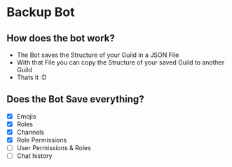 # Backup Bot


## How does the bot work?

 - The Bot saves the Structure of your Guild in a JSON File
 -  With that File you can copy the Structure of your saved Guild to another Guild
 - Thats it :D
 
 ## Does the Bot Save everything?
 - [x] Emojis
 - [x] Roles
 - [x] Channels
 - [x] Role Permissions
 - [ ] User Permissions & Roles
 - [ ] Chat history
